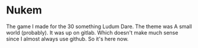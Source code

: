 # Nukem
The game I made for the 30 something Ludum Dare. The theme was A small world (probably). It was up on gitlab. Which doesn't make much sense since I almost always use github. So it's here now.
